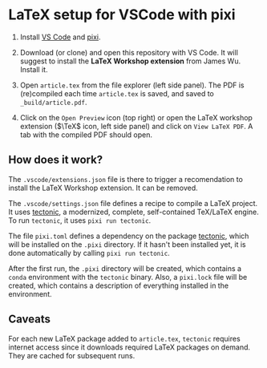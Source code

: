 # LaTeX setup for VSCode with pixi

1. Install
[VS Code](https://code.visualstudio.com)
and
[pixi](https://pixi.sh/).

2. Download (or clone) and open this repository with VS Code.
It will suggest to install the **LaTeX Workshop extension** from James Wu.
Install it.

3. Open `article.tex` from the file explorer (left side panel).
The PDF is (re)compiled each time `article.tex` is saved,
and saved to `_build/article.pdf`.

4. Click on the `Open Preview` icon (top right)
or open the LaTeX workshop extension ($\TeX$ icon, left side panel)
and click on `View LaTeX PDF`.
A tab with the compiled PDF should open.

## How does it work?

The `.vscode/extensions.json` file is there to trigger a recomendation
to install the LaTeX Workshop extension.
It can be removed.

The `.vscode/settings.json` file defines a recipe to compile a LaTeX project.
It uses [tectonic](https://tectonic-typesetting.github.io),
a modernized, complete, self-contained TeX/LaTeX engine.
To run `tectonic`,
it uses `pixi run tectonic`.

The file `pixi.toml` defines a dependency on the package
[tectonic](https://tectonic-typesetting.github.io),
which will be installed on the `.pixi` directory.
If it hasn't been installed yet,
it is done automatically by calling `pixi run tectonic`.

After the first run,
the `.pixi` directory will be created,
which contains a `conda` environment with the `tectonic` binary.
Also, a `pixi.lock` file will be created,
which contains a description of everything installed in the environment.

## Caveats

For each new LaTeX package added to `article.tex`,
`tectonic` requires internet access
since it downloads required LaTeX packages on demand.
They are cached for subsequent runs.
